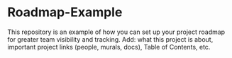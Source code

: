 # Roadmap-Example
This repository is an example of how you can set up your project roadmap for greater team visibility and tracking.
Add: what this project is about, important project links (people, murals, docs), Table of Contents, etc.
